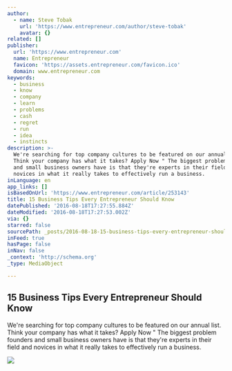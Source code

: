 ```yaml
---
author:
  - name: Steve Tobak
    url: 'https://www.entrepreneur.com/author/steve-tobak'
    avatar: {}
related: []
publisher:
  url: 'https://www.entrepreneur.com'
  name: Entrepreneur
  favicon: 'https://assets.entrepreneur.com/favicon.ico'
  domain: www.entrepreneur.com
keywords:
  - business
  - know
  - company
  - learn
  - problems
  - cash
  - regret
  - run
  - idea
  - instincts
description: >-
  We're searching for top company cultures to be featured on our annual list.
  Think your company has what it takes? Apply Now " The biggest problem founders
  and small business owners have is that they're experts in their field and
  novices in what it really takes to effectively run a business.
inLanguage: en
app_links: []
isBasedOnUrl: 'https://www.entrepreneur.com/article/253143'
title: 15 Business Tips Every Entrepreneur Should Know
datePublished: '2016-08-18T17:27:55.884Z'
dateModified: '2016-08-18T17:27:53.002Z'
via: {}
starred: false
sourcePath: _posts/2016-08-18-15-business-tips-every-entrepreneur-should-know.md
inFeed: true
hasPage: false
inNav: false
_context: 'http://schema.org'
_type: MediaObject

---
```

<article style=""><h1>15 Business Tips Every Entrepreneur Should Know</h1><p>We're searching for top company cultures to be featured on our annual list. Think your company has what it takes? Apply Now " The biggest problem founders and small business owners have is that they're experts in their field and novices in what it really takes to effectively run a business.</p><img src="https://assets.entrepreneur.com/content/3x2/1300/20151020184837-shutterstock-276283010.jpeg" /></article>